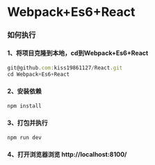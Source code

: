 # Webpack+Es6+React
### 如何执行
####  1、将项目克隆到本地，cd到Webpack+Es6+React
```javascript
git@github.com:kiss19861127/React.git
cd Webpack+Es6+React
```
#### 2、安装依赖
```javascript
npm install
```
#### 3、打包并执行
```javascript
npm run dev
```
#### 4、打开浏览器浏览 http://localhost:8100/